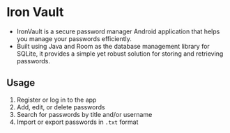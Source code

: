 # Iron Vault
- IronVault is a secure password manager Android application that helps you manage your passwords efficiently. 
- Built using Java and Room as the database management library for SQLite, it provides a simple yet robust solution for storing and retrieving passwords.

## Usage

1. Register or log in to the app
2. Add, edit, or delete passwords
3. Search for passwords by title and/or username
4. Import or export passwords in `.txt` format
